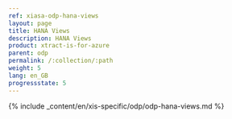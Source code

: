 ```yaml
---
ref: xiasa-odp-hana-views
layout: page
title: HANA Views
description: HANA Views
product: xtract-is-for-azure
parent: odp
permalink: /:collection/:path
weight: 5
lang: en_GB
progressstate: 5
---
```

{% include _content/en/xis-specific/odp/odp-hana-views.md %}
